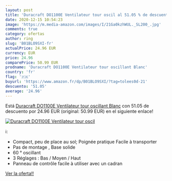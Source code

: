 ```yaml
---
layout: post
title: 'Duracraft DO1100E Ventilateur tour oscil al 51.05 % de descuento'
date: 2020-12-15 10:54:23
image: 'https://m.media-amazon.com/images/I/21Ga0kzhWUL._SL200_.jpg'
comments: true
category: ofertas
author: ring
slug: 'B01BLO9SXI-fr'
actualPrice: 24.96 EUR
currency: EUR
price: 24.96
comparePrice: 50.99 EUR
prodname: 'Duracraft DO1100E Ventilateur tour oscillant Blanc'
country: 'fr'
flag: '🇫🇷'
buyurl: 'https://www.amazon.fr/dp/B01BLO9SXI/?tag=tolees0d-21'
descuento: '51.05'
average: '24.96'
---
```


Está [Duracraft DO1100E Ventilateur tour oscillant Blanc](https://www.amazon.fr/dp/B01BLO9SXI/?tag=tolees0d-21) con 51.05 de descuento por 24.96 EUR (original: 50.99 EUR) en el siguiente enlace!

[![Duracraft DO1100E Ventilateur tour oscil](https://m.media-amazon.com/images/I/21Ga0kzhWUL._SL200_.jpg)](https://www.amazon.fr/dp/B01BLO9SXI/?tag=tolees0d-21)

ℹ️:

- Compact, peu de place au sol; Poignée pratique Facile à transporter
- Pas de montage , Base solide
- 60 ° oscillant
- 3 Réglages : Bas / Moyen / Haut
- Panneau de contrôle facile à utiliser avec un cadran

[Ver la oferta!!](https://www.amazon.fr/dp/B01BLO9SXI/?tag=tolees0d-21)

